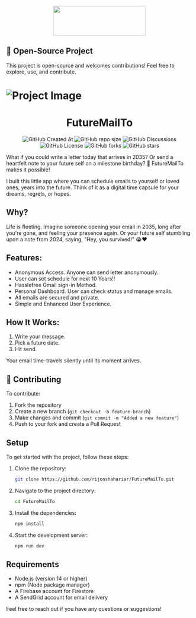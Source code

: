 <div align="center">
<!--  <a style="vertical-align: top;"  href="https://www.producthunt.com/posts/futuremailto?embed=true&utm_source=badge-featured&utm_medium=badge&utm_souce=badge-futuremailto" target="_blank"><img src="https://api.producthunt.com/widgets/embed-image/v1/featured.svg?post_id=866949&theme=light&t=1739264470935" alt="FutureMailTo - Send&#0032;Emails&#0032;to&#0032;the&#0032;Future&#0032;&#0124;&#0032;Email&#0032;Scheduler | Product Hunt" style="width: 250px; height: 54px;" width="250" height="54" /></a> -->

<a href="https://bolt.new" target="_blank"><img src="https://github.com/user-attachments/assets/aa0fb210-300c-4c4d-be87-fd86b7eadf98" alt="" style="width: 250px; height: 80px;" width="250" height="54" /></a>
</div>

## 🚀 Open-Source Project  
This project is open-source and welcomes contributions! Feel free to explore, use, and contribute.  
 
# ![Project Image](https://github.com/user-attachments/assets/11f93584-5133-4610-8c78-d3ca6c35fd4e)

<div align="center">

# FutureMailTo

![GitHub Created At](https://img.shields.io/github/created-at/rijonshahariar/FutureMailTo)
![GitHub repo size](https://img.shields.io/github/repo-size/rijonshahariar/FutureMailTo)
![GitHub Discussions](https://img.shields.io/github/discussions/rijonshahariar/FutureMailTo)
![GitHub License](https://img.shields.io/github/license/rijonshahariar/FutureMailTo)
![GitHub forks](https://img.shields.io/github/forks/rijonshahariar/FutureMailTo?style=default)
![GitHub stars](https://img.shields.io/github/stars/rijonshahariar/FutureMailTo?style=default)
<br/>

</div>

What if you could write a letter today that arrives in 2035? Or send a heartfelt note to your future self on a milestone birthday? 🥺 FutureMailTo makes it possible! <br/>

I built this little app where you can schedule emails to yourself or loved ones, years into the future. Think of it as a digital time capsule for your dreams, regrets, or hopes.

## Why?
Life is fleeting. Imagine someone opening your email in 2035, long after you're gone, and feeling your presence again. Or your future self stumbling upon a note from 2024, saying, "Hey, you survived!" 😭❤️

## Features:
- Anonymous Access. Anyone can send letter anonymously.
- User can set schedule for next 10 Years!!
- Hasslefree Gmail sign-in Method. 
- Personal Dashboard. User can check status and manage emails.
- All emails are secured and private.
- Simple and Enhanced User Experience.

## How It Works:
1. Write your message.
2. Pick a future date.
3. Hit send.

Your email time-travels silently until its moment arrives.

## 🤝 Contributing  
To contribute:  
1. Fork the repository  
2. Create a new branch (`git checkout -b feature-branch`)  
3. Make changes and commit (`git commit -m "Added a new feature"`)  
4. Push to your fork and create a Pull Request  

## Setup
To get started with the project, follow these steps:

1. Clone the repository:
   ```bash
   git clone https://github.com/rijonshahariar/FutureMailTo.git
   ```
2. Navigate to the project directory:
   ```bash
   cd FutureMailTo
   ```
3. Install the dependencies:
   ```bash
   npm install
   ```
4. Start the development server:
   ```bash
   npm run dev
   ```

## Requirements
- Node.js (version 14 or higher)
- npm (Node package manager)
- A Firebase account for Firestore
- A SendGrid account for email delivery

Feel free to reach out if you have any questions or suggestions!
